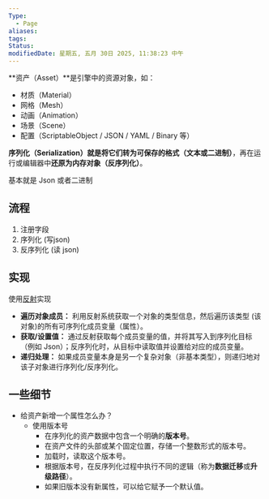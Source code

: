 ```yaml
---
Type:
  - Page
aliases: 
tags: 
Status: 
modifiedDate: 星期五, 五月 30日 2025, 11:38:23 中午
---
```

**资产（Asset）**是引擎中的资源对象，如：
- 材质（Material）
- 网格（Mesh）
- 动画（Animation）
- 场景（Scene）
- 配置（ScriptableObject / JSON / YAML / Binary 等）

**序列化（Serialization）**就是将它们转为**可保存的格式（文本或二进制）**，再在运行或编辑器中**还原为内存对象（反序列化）**。

基本就是 Json 或者二进制

## 流程

1. 注册字段
2. 序列化 (写json)
3. 反序列化 (读 json)

## 实现

使用[反射](反射.md)实现

- **遍历对象成员：** 利用反射系统获取一个对象的类型信息，然后遍历该类型 (该对象)的所有可序列化成员变量（属性）。
- **获取/设置值：** 通过反射获取每个成员变量的值，并将其写入到序列化目标（例如 Json）；反序列化时，从目标中读取值并设置给对应的成员变量。
- **递归处理：** 如果成员变量本身是另一个复杂对象（非基本类型），则递归地对该子对象进行序列化/反序列化。

## 一些细节

- 给资产新增一个属性怎么办？
	- 使用版本号
		- 在序列化的资产数据中包含一个明确的**版本号**。
		- 在资产文件的头部或某个固定位置，存储一个整数形式的版本号。
		- 加载时，读取这个版本号。
		- 根据版本号，在反序列化过程中执行不同的逻辑（称为**数据迁移**或**升级路径**）。
		- 如果旧版本没有新属性，可以给它赋予一个默认值。
